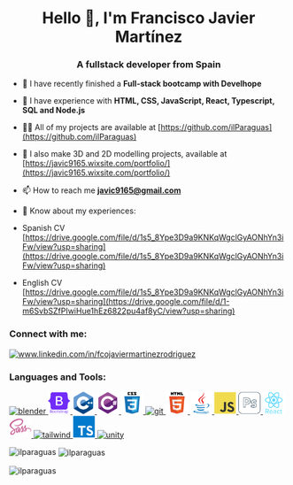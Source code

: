 <h1 align="center">Hello 👋, I'm Francisco Javier Martínez</h1>
<h3 align="center">A fullstack developer from Spain</h3>

- 🔭 I have recently finished a **Full-stack bootcamp with Develhope**

- 🌱 I have experience with **HTML, CSS, JavaScript, React, Typescript, SQL and Node.js**

- 👨‍💻 All of my projects are available at [https://github.com/ilParaguas](https://github.com/ilParaguas)

- 📝 I also make 3D and 2D modelling projects, available at [https://javic9165.wixsite.com/portfolio/](https://javic9165.wixsite.com/portfolio/)

- 📫 How to reach me **javic9165@gmail.com**

- 📄 Know about my experiences:
- Spanish CV [https://drive.google.com/file/d/1s5_8Ype3D9a9KNKqWgclGyAONhYn3iFw/view?usp=sharing](https://drive.google.com/file/d/1s5_8Ype3D9a9KNKqWgclGyAONhYn3iFw/view?usp=sharing)
- English CV [https://drive.google.com/file/d/1s5_8Ype3D9a9KNKqWgclGyAONhYn3iFw/view?usp=sharing](https://drive.google.com/file/d/1-m6SvbSZfPIwiHue1hEz6822pu4af8yC/view?usp=sharing)

<h3 align="left">Connect with me:</h3>
<p align="left">
<a href="https://linkedin.com/in/www.linkedin.com/in/fcojaviermartinezrodriguez" target="blank"><img align="center" src="https://raw.githubusercontent.com/rahuldkjain/github-profile-readme-generator/master/src/images/icons/Social/linked-in-alt.svg" alt="www.linkedin.com/in/fcojaviermartinezrodriguez" height="30" width="40" /></a>
</p>

<h3 align="left">Languages and Tools:</h3>
<p align="left"> <a href="https://www.blender.org/" target="_blank" rel="noreferrer"> <img src="https://download.blender.org/branding/community/blender_community_badge_white.svg" alt="blender" width="40" height="40"/> </a> <a href="https://getbootstrap.com" target="_blank" rel="noreferrer"> <img src="https://raw.githubusercontent.com/devicons/devicon/master/icons/bootstrap/bootstrap-plain-wordmark.svg" alt="bootstrap" width="40" height="40"/> </a> <a href="https://www.w3schools.com/cpp/" target="_blank" rel="noreferrer"> <img src="https://raw.githubusercontent.com/devicons/devicon/master/icons/cplusplus/cplusplus-original.svg" alt="cplusplus" width="40" height="40"/> </a> <a href="https://www.w3schools.com/cs/" target="_blank" rel="noreferrer"> <img src="https://raw.githubusercontent.com/devicons/devicon/master/icons/csharp/csharp-original.svg" alt="csharp" width="40" height="40"/> </a> <a href="https://www.w3schools.com/css/" target="_blank" rel="noreferrer"> <img src="https://raw.githubusercontent.com/devicons/devicon/master/icons/css3/css3-original-wordmark.svg" alt="css3" width="40" height="40"/> </a> <a href="https://git-scm.com/" target="_blank" rel="noreferrer"> <img src="https://www.vectorlogo.zone/logos/git-scm/git-scm-icon.svg" alt="git" width="40" height="40"/> </a> <a href="https://www.w3.org/html/" target="_blank" rel="noreferrer"> <img src="https://raw.githubusercontent.com/devicons/devicon/master/icons/html5/html5-original-wordmark.svg" alt="html5" width="40" height="40"/> </a> <a href="https://www.java.com" target="_blank" rel="noreferrer"> <img src="https://raw.githubusercontent.com/devicons/devicon/master/icons/java/java-original.svg" alt="java" width="40" height="40"/> </a> <a href="https://developer.mozilla.org/en-US/docs/Web/JavaScript" target="_blank" rel="noreferrer"> <img src="https://raw.githubusercontent.com/devicons/devicon/master/icons/javascript/javascript-original.svg" alt="javascript" width="40" height="40"/> </a> <a href="https://www.photoshop.com/en" target="_blank" rel="noreferrer"> <img src="https://raw.githubusercontent.com/devicons/devicon/master/icons/photoshop/photoshop-line.svg" alt="photoshop" width="40" height="40"/> </a> <a href="https://reactjs.org/" target="_blank" rel="noreferrer"> <img src="https://raw.githubusercontent.com/devicons/devicon/master/icons/react/react-original-wordmark.svg" alt="react" width="40" height="40"/> </a> <a href="https://sass-lang.com" target="_blank" rel="noreferrer"> <img src="https://raw.githubusercontent.com/devicons/devicon/master/icons/sass/sass-original.svg" alt="sass" width="40" height="40"/> </a> <a href="https://tailwindcss.com/" target="_blank" rel="noreferrer"> <img src="https://www.vectorlogo.zone/logos/tailwindcss/tailwindcss-icon.svg" alt="tailwind" width="40" height="40"/> </a> <a href="https://www.typescriptlang.org/" target="_blank" rel="noreferrer"> <img src="https://raw.githubusercontent.com/devicons/devicon/master/icons/typescript/typescript-original.svg" alt="typescript" width="40" height="40"/> </a> <a href="https://unity.com/" target="_blank" rel="noreferrer"> <img src="https://www.vectorlogo.zone/logos/unity3d/unity3d-icon.svg" alt="unity" width="40" height="40"/> </a> </p>

<p><img align="left" src="https://github-readme-stats.vercel.app/api/top-langs?username=ilparaguas&show_icons=true&locale=en&layout=compact" alt="ilparaguas" /></p>

<p>&nbsp;<img align="center" src="https://github-readme-stats.vercel.app/api?username=ilparaguas&show_icons=true&locale=en" alt="ilparaguas" /></p>

<p><img align="center" src="https://github-readme-streak-stats.herokuapp.com/?user=ilparaguas&" alt="ilparaguas" /></p>

